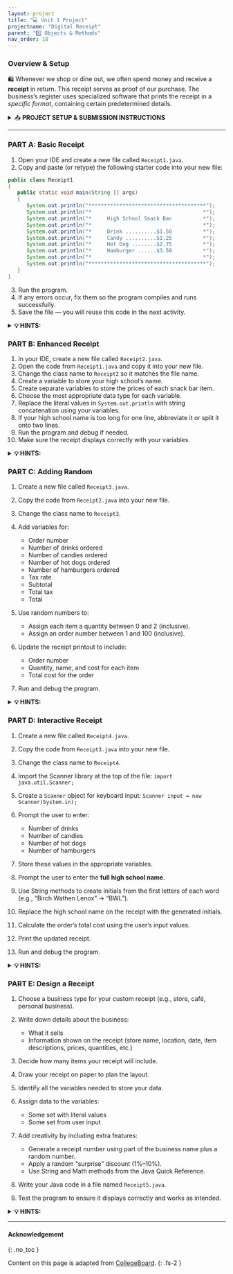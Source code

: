 ```yaml
---
layout: project
title: "💻 Unit 1 Project"
projectname: "Digital Receipt"
parent: "1️⃣ Objects & Methods"
nav_order: 18
---
```



### Overview & Setup

🛍️ Whenever we shop or dine out, we often spend money and receive a **receipt** in return. This receipt serves as proof of our purchase. The business’s register uses specialized software that prints the receipt in a _specific format_, containing certain predetermined details.

<html>
<details>
<summary>📥 <strong class="text-green-200">PROJECT SETUP & SUBMISSION INSTRUCTIONS</strong></summary>
  
<div class="setup" markdown="block">

1. Go to the public template **repository** for our class: [BWL-CS Java Template](https://github.com/BWL-CS/java-template)
2. Click the <button type="button" name="button" class="btn btn-green">Use this template</button> button above the list of files then select `Create a new repository`
3. Specify the **repository name**: `CS2-Digital-Receipt`
4. Click <button type="button" name="button" class="btn btn-green">Create repository</button>
    > Now you have **your own personal copy** of this starter code that you can always access under the `Your repositories` section of GitHub! 
5. Now on your repository, click <button type="button" name="button" class="btn btn-green"> < > Code </button> and select the `Codespaces` tab
6. Click `Create Codespace on main` and wait for the environment to load, _then you're ready to code_!
7. 📝 Write code in this Codespace during class.

</div>

</details>
</html>

--- 


### PART A: Basic Receipt

<div class="task" markdown="block">

1. Open your IDE and create a new file called `Receipt1.java`.
2. Copy and paste (or retype) the following starter code into your new file:

```java
public class Receipt1
{
   public static void main(String [] args)
   {
      System.out.println("**************************************");
      System.out.println("*                                    *");
      System.out.println("*     High School Snack Bar          *");
      System.out.println("*                                    *");
      System.out.println("*     Drink ..........$1.50          *");                      
      System.out.println("*     Candy ..........$1.25          *");     
      System.out.println("*     Hot Dog ........$2.75          *");     
      System.out.println("*     Hamburger ......$3.50          *");     
      System.out.println("*                                    *");    
      System.out.println("**************************************");
   }
}
```

3. Run the program.
4. If any errors occur, fix them so the program compiles and runs successfully.
5. Save the file — you will reuse this code in the next activity.

</div>

<html>
<details>
<summary><strong>💡 HINTS: </strong></summary>

<div markdown="block">

* A **syntax error** is a mistake in the program where the rules of the programming language are not followed. These errors are detected by the compiler. 

* A **logic error** is a mistake in the algorithm or program that causes it to behave incorrectly or unexpectedly. These errors are detected by testing the program with specific data to see if it produces the expected outcome. 

* A **run-time error** is a mistake in the program that occurs during the execution of a program and typically causes the program to terminate abnormally. 

* An **exception** is a type of run-time error that occurs as a result of an unexpected error that was not detected by the compiler. It interrupts the normal flow of the program’s execution.  

</div>
</details>
</html>

### PART B: Enhanced Receipt

<div class="task" markdown="block">

1. In your IDE, create a new file called `Receipt2.java`.
2. Open the code from `Receipt1.java` and copy it into your new file.
3. Change the class name to `Receipt2` so it matches the file name.
4. Create a variable to store your high school’s name.
5. Create separate variables to store the prices of each snack bar item.
6. Choose the most appropriate data type for each variable.
7. Replace the literal values in `System.out.println` with string concatenation using your variables.
8. If your high school name is too long for one line, abbreviate it or split it onto two lines.
9. Run the program and debug if needed.
10. Make sure the receipt displays correctly with your variables.

</div>

<html>
<details>
<summary><strong>💡 HINTS: </strong></summary>

<div markdown="block">

* The variable for high school name should be of type `String` because it will contain letters, and the variables for the cost of a drink, candy, hot dog, and hamburger should be of type `double` because each of them will contain a real number value. 

* The syntax for **declaring** a variable is `dataType variableName =  initialValue ;`.

* To correctly **concatenate** the variable name `highSchoolName` with the literal “Snack Bar” in the print statement, the syntax should be `highSchoolNameSystem.out.printIn("*     " + highSchoolName + " Snack Bar     *");`

* To correctly **concatenate** a variable name `itemName` with a real number `itemCost` in the print statement, the syntax should be `System.out.printIn("*     " + itemName + ".............$" + itemCost +"     *");`

</div>
</details>
</html>

### PART C: Adding Random

<div class="task" markdown="block">

1. Create a new file called `Receipt3.java`.
2. Copy the code from `Receipt2.java` into your new file.
3. Change the class name to `Receipt3`.
4. Add variables for:

   * Order number
   * Number of drinks ordered
   * Number of candies ordered
   * Number of hot dogs ordered
   * Number of hamburgers ordered
   * Tax rate
   * Subtotal
   * Total tax
   * Total
5. Use random numbers to:

   * Assign each item a quantity between 0 and 2 (inclusive).
   * Assign an order number between 1 and 100 (inclusive).
6. Update the receipt printout to include:

   * Order number
   * Quantity, name, and cost for each item
   * Total cost for the order
7. Run and debug the program.

</div>

<html>
<details>
<summary><strong>💡 HINTS: </strong></summary>

<div markdown="block">

* The variables for tax rate, subtotal, total tax, and total should be of type `double` because each will contain a real number value. The variables for order number and the number of drinks, candies, hot dogs, and hamburgers should be of type `int` because each will contain a whole number.

* To generate the order number, which should be a random number between 1 and 100, inclusive, the `Math.random()` method should be used. The general form of generating a random number between low and high is `(int)(Math.random() * (high - low + 1) + low)`. For the order number example, the code should be `(int)(Math.random() * 100 + 1)`

* If the variable `numDrinks` contains the value that is randomly generated and the variable `drinkCost` contains the value of the cost per drink, then to calculate the total cost for the drinks, you would use the expression `numDrinks * drinkCost`.

* The subtotal can be found by _adding_ each of the item totals. The value for the tax can be found by _multiplying_ the subtotal and tax rate. The order total can be found by _adding_ the subtotal and the tax. 

* The **escape sequence** for adding a new line to an output is `"\n"`. The escape sequence for adding a tab to an output is `"\t"`.
 
</div>
</details>
</html>

### PART D: Interactive Receipt

<div class="task" markdown="block">

1. Create a new file called `Receipt4.java`.
2. Copy the code from `Receipt3.java` into your new file.
3. Change the class name to `Receipt4`.
4. Import the Scanner library at the top of the file:
   `import java.util.Scanner;`
5. Create a `Scanner` object for keyboard input:
   `Scanner input = new Scanner(System.in);`
6. Prompt the user to enter:

   * Number of drinks
   * Number of candies
   * Number of hot dogs
   * Number of hamburgers
7. Store these values in the appropriate variables.
8. Prompt the user to enter the **full high school name**.
9. Use String methods to create initials from the first letters of each word (e.g., “Birch Wathen Lenox” → “BWL”).
10. Replace the high school name on the receipt with the generated initials.
11. Calculate the order’s total cost using the user’s input values.
12. Print the updated receipt.
13. Run and debug the program.

</div>

<html>
<details>
<summary><strong>💡 HINTS: </strong></summary>

<div markdown="block">

* The placement of the statement `import java.util.Scanner;` must be before the `public class Receipt4` header.

* The placement of the statement `Scanner input = new Scanner(System.in);` should be after the header `public static void main(String[] args)`.

* If the variable `nameOfSchool` contains the four-word name of the high school, the String method substring can be used to extract the first letter. This would yield the statement `firstLetter = nameOfSchool.substring(0, 1);`.

* To find the position of the first space in the high school’s name, the String method `indexOf `can be used. This would yield the statement `int position = nameOfSchool.indexOf(" ");`.

* Once the position of the space is located, the String method `substring` can be used to get the remaining words. This would yield the statement `remainingWords = nameOfSchool.substring(position+1);`.

</div>
</details>
</html>

### PART E: Design a Receipt

<div class="task" markdown="block">

1. Choose a business type for your custom receipt (e.g., store, café, personal business).
2. Write down details about the business:

   * What it sells
   * Information shown on the receipt (store name, location, date, item descriptions, prices, quantities, etc.)
3. Decide how many items your receipt will include.
4. Draw your receipt on paper to plan the layout.
5. Identify all the variables needed to store your data.
6. Assign data to the variables:

   * Some set with literal values
   * Some set from user input
7. Add creativity by including extra features:

   * Generate a receipt number using part of the business name plus a random number.
   * Apply a random “surprise” discount (1%–10%).
   * Use String and Math methods from the Java Quick Reference.
8. Write your Java code in a file named `Receipt5.java`.
9. Test the program to ensure it displays correctly and works as intended.

</div>

<html>
<details>
<summary><strong>💡 HINTS: </strong></summary>

<div markdown="block">

* Because of the way decimal numbers are stored, the values of a double variable value will print many decimal places. One way to display **only two decimal places** would be to use the statement `value = ((int)(value * 100)/100.0);`.

</div>
</details>
</html>


<!--


### PART A: Basic Receipt

You will start with a basic receipt that you might get after making a purchase from the high school snack bar. In a later activity you will create a more complex version that includes asking the user for information (input) about items purchased so that a custom receipt can be produced for that purchase.  

The program shown is `Receipt1.java`. It is an example of how a list of items that are available at the snack bar and their prices can be printed on a receipt.  

Create a new file in your integrated development environment (IDE) called `Receipt1.java`. Copy and paste the given code (or retype it) into your IDE and run it. **Correct any errors** that might occur with your program before proceeding to the next activity. You will use the code in this activity as a starting point for the code in the next activity, so be sure to save it for reuse later. 

### PART B: Enhanced Receipt

The receipt that was generated in Activity 1 prints literal values for each of the items, but that is not always the best practice. In this activity you will modify the code from Activity 1 to include variables that will store your high school’s name and the prices of the items available at the snack bar. 

In your IDE, create a new file called Receipt2.java. Open the code from Activity 1, Receipt1.java (or use the code provided below) and copy and paste it into your new file. Be sure to rename the class Receipt2 so it matches the file name.  

Modify the code to include a variable for the high school’s name and variables for the prices of each item that is available on the snack bar menu. Be sure to use the most appropriate data types to store the values. Once the variables are declared and given initial values, use string concatenation to replace the statements that print the literal values that were given in Receipt1.java with the variables declared in this part. You will need to change the parameter in System.out.println. For example, instead of printing “Drink ...... $1.50”, you should print “Drink ......” followed by the value of the variable that stores the price of the drink. You might need to abbreviate the name of your high school so it fits on one line, or use a second line to accommodate the longer high school name. Run (and debug if needed) the program to be sure it prints the information in the correct format.
 
### PART C: Adding Random

In this activity we are going to add some arithmetic to the program to calculate the subtotal, tax, and total for the purchase based on ordering multiples of each of the items. To determine the number ordered of each item, your program should generate a random number between 0 and 2, inclusive, which represents the number ordered of each item. Your code should also generate an order number, which is a random number between 1 and 100, inclusive. 

Create a new file called Receipt3.java. Open the code from Activity 2, Receipt2.java (or use the code provided below) and copy and paste it into your new file. Be sure to rename the class Receipt3 so it matches the file name.  

Add variables to your code for order number, number of drinks ordered, number of candies ordered, number of hot dogs ordered, number of hamburgers ordered, tax rate, subtotal, total tax, and total for the order.  

When the receipt is printed, be sure to include the order number and the quantity, name, and cost of each item ordered as well as the total for the order. 

### PART D: Interactive Receipt

In the previous activity we created variables and assigned their values directly. This is a good practice when initially designing a program, but a more robust program includes getting data values from a user or another source. In this activity we will use methods from the Scanner class to receive input from the user. Your teacher might use other ways to get input from a user, so refer to your teacher for directions. 

The Java API library (https://docs.oracle.com/en/java/javase/21/docs/api/java.base/java/util/Scanner.html#method-summary) shows all constructors and methods that are available for the Scanner class. We will use one constructor and two methods from this library. 

To access the Scanner library, it must be imported into the program before the class header. The line of code to do that is import java.util.Scanner;.  

To construct an object of this class, we refer to the syntax of the constructor given in the API. 

Scanner (File source) - constructs a new Scanner that produces values scanned from the specified file. 

Using this information, we can instantiate an object from the Scanner class as follows: 

Scanner input = new Scanner(System.in);

In this line, input is the name of the object that is created from the Scanner class. The parameter System.in indicates that the source of input will be from the keyboard. 

Next, let’s look at the method signature for reading in an integer value. 

int nextInt()  - scans the next token of the input as an int. 

This method signature indicates that the name of the method is nextInt, it has an empty parameter list, and it returns an integer value. 

To use this method, we can write a prompt asking the user to enter an integer value, then the program will read that value from the keyboard, and store it into a variable called value. 

System.out.print("Enter an integer value: ");
int value = input.nextInt(); 

Let’s look at the method signature for reading in a string. 

String nextLine()  - Advances this scanner past the current line and returns the input that was skipped. 

This method signature indicates that the name of the method is nextLine, it has an empty parameter list, and it returns the string that is typed. 

To use this method, we can write a prompt asking the user to enter a name, read that value from the keyboard, and store it into a variable called name. 

System.out.print("Enter a name: ");
String name = input.nextLine(); 

Create a new file called Receipt4.java. Open the code from Activity 3, Receipt3.java (or use the code provided below) and copy and paste it into your new file. Be sure to rename the class Receipt4 so it matches the file name.  

Modify your Receipt3.java program so that instead of randomly obtaining values for the number of drinks, candies, hot dogs, and hamburgers ordered it prompts the user to enter those values and then calculates the cost of the purchase based on the inputted values.  

Also ask the user to enter the full high school name. Once that is entered, have your code create initials for the high school based on the first letters of its name. For example, if the user entered “Trevor Packer High School”, your program would create the initials “TPHS” and use that value for the high school name on the receipt. Use the appropriate String methods on the Java Quick Reference sheet to create the high school initials. For consistency, enter a four-word name for the high school (e.g., “Trevor Packer High School” instead of “Packer High School”)

### PART E: Design a Receipt

In this last activity you will use the ideas and examples from prior activities and what you have learned in this class so far to design and create your own receipt. Your Java file should be named Receipt5.java. 

Begin by identifying the type of business for which you would like to create a receipt. Do you have a small business? Do you know someone who owns a business? Talk to a family member or a friend who owns a business or look at examples from when you or someone you know went shopping. 

* Write down what you know about the business. What does it sell? What items appear on the receipt (e.g., store name and location, date, item description, price, quantity)? 

* Decide how many items you will print on your receipt. In this unit we worked with a fixed number of items, but you should make a receipt design that is more flexible.

* Draw your receipt on paper to plan the output design first. 

* Identify the variables you need to store the data for the receipt. 

* Assign data to the variables. You should have a mix of assignment statements; some variables may be set with literal values, and some should be set from user input. 

Be creative! Incorporate other concepts from this unit, especially the methods of the String and Math classes. For example: 

* Print a receipt number by combining the first 3 letters from the business name, a hyphen, and a number (e.g., Har-813 could be a receipt number for a “Hardware Store” business). 

* Use a random value to apply a “surprise” discount (e.g., a random value discount between 1% and 10%).

--> 

---

#### Acknowledgement
{: .no_toc }

Content on this page is adapted from [CollegeBoard](https://apclassroom.collegeboard.org/8/home).
{: .fs-2 }


